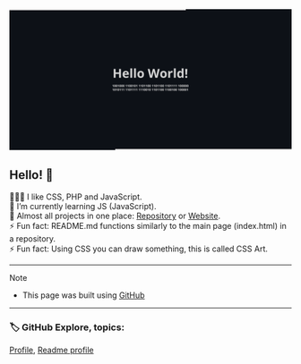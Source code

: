 
<picture>
  <source media="(prefers-color-scheme: dark)" srcset="github-profile-banner-dark.png">
  <source media="(prefers-color-scheme: light)" srcset="github-profile-banner-light.png">
  <img alt="Shows an illustrated sun in light mode and a moon with stars in dark mode." src="github-profile-banner-dark.png">
</picture>

## Hello! 👋
 
👨🏻‍💻 I like CSS, PHP and JavaScript.  
🌱 I’m currently learning JS (JavaScript).  
📁 Almost all projects in one place: [Repository](https://github.com/irvirty/irvirty.pages.dev) or [Website](https://irvirty.pages.dev/).  
⚡ Fun fact: README.md functions similarly to the main page (index.html) in a repository.  
⚡ Fun fact: Using CSS you can draw something, this is called CSS Art.  

---
  
> [!NOTE]
> - This page was built using [GitHub](https://github.com/)  
  
---
  
### 🏷️ GitHub Explore, topics:  

[Profile](https://github.com/topics/profile),
[Readme profile](https://github.com/topics/readme-profile)

<!--
**username/username** is a ✨ _special_ ✨ repository because its `README.md` (this file) appears on your GitHub profile.

Here are some ideas to get you started:

- 🔭 I’m currently working on ...
- 🌱 I’m currently learning ...
- 👯 I’m looking to collaborate on ...
- 🤔 I’m looking for help with ...
- 💬 Ask me about ...
- 📫 How to reach me: ...
- 😄 Pronouns: ...
- ⚡ Fun fact: ...
-->
